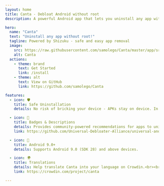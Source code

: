 ```yaml
---
layout: home
title: Canta - Debloat Android without root
description: A powerful Android app that lets you uninstall any app without requiring root access, powered by Shizuku

hero:
  name: "Canta"
  text: "Uninstall any app without root!"
  tagline: Powered by Shizuku - safe and easy app removal
  image:
    src: https://raw.githubusercontent.com/samolego/Canta/master/app/src/main/res/mipmap-xxxhdpi/ic_launcher.png
    alt: Canta
  actions:
    - theme: brand
      text: Get Started
      link: /install
    - theme: alt
      text: View on GitHub
      link: https://github.com/samolego/Canta

features:
  - icon: 🛡️
    title: Safe Uninstallation
    details: No risk of bricking your device - APKs stay on device. In case of bootloop you will only need to perform a factory reset.

  - icon: 📝
    title: Badges & Descriptions
    details: Provides community-powered recommendations for apps to uninstall.
    link: https://github.com/Universal-Debloater-Alliance/universal-android-preinstalled-lists

  - icon: 📱
    title: Android 9.0+
    details: Supports Android 9.0 (SDK 28) and above devices.

  - icon: 🌍
    title: Translations
    details: Help translate Canta into your language on Crowdin.<br><br><a href="https://crowdin.com/project/canta"><img src="https://badges.crowdin.net/canta/localized.svg" alt="Crowdin translation status"></a>
    link: https://crowdin.com/project/canta

---
```

